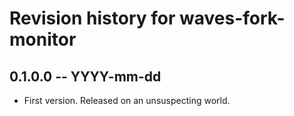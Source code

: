 # Revision history for waves-fork-monitor

## 0.1.0.0  -- YYYY-mm-dd

* First version. Released on an unsuspecting world.
